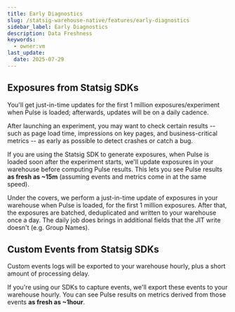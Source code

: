 ```yaml
---
title: Early Diagnostics
slug: /statsig-warehouse-native/features/early-diagnostics
sidebar_label: Early Diagnostics
description: Data Freshness
keywords:
  - owner:vm
last_update:
  date: 2025-07-29
---
```


## Exposures from Statsig SDKs
You'll get just-in-time updates for the first 1 million exposures/experiment when Pulse is loaded; afterwards, updates will be on a daily cadence.

After launching an experiment, you may want to check certain results -- such as page load time, impressions on key pages, and business-critical metrics -- as early as possible to detect crashes or catch a bug.

If you are using the Statsig SDK to generate exposures, when Pulse is loaded soon after the experiment starts, we'll update exposures in your warehouse before computing Pulse results. This lets you see Pulse results **as fresh as ~15m** (assuming events and metrics come in at the same speed).

Under the covers, we perform a just-in-time update of exposures in your warehouse when Pulse is loaded, for the first 1 million exposures. After that, the exposures are batched, deduplicated and written to your warehouse once a day. The daily job does brings in additional fields that the JIT write doesn't (e.g. Group Names).

## Custom Events from Statsig SDKs
Custom events logs will be exported to your warehouse hourly, plus a short amount of processing delay.

If you're using our SDKs to capture events, we'll export these events to your warehouse hourly. You can see Pulse results on metrics derived from those events **as fresh as ~1hour**.
